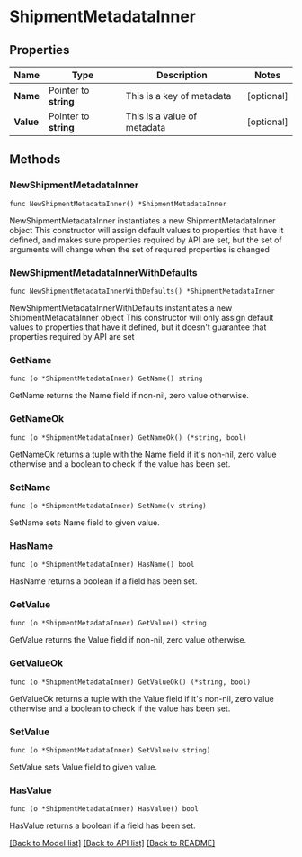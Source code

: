 # ShipmentMetadataInner

## Properties

Name | Type | Description | Notes
------------ | ------------- | ------------- | -------------
**Name** | Pointer to **string** | This is a key of metadata | [optional] 
**Value** | Pointer to **string** | This is a value of metadata | [optional] 

## Methods

### NewShipmentMetadataInner

`func NewShipmentMetadataInner() *ShipmentMetadataInner`

NewShipmentMetadataInner instantiates a new ShipmentMetadataInner object
This constructor will assign default values to properties that have it defined,
and makes sure properties required by API are set, but the set of arguments
will change when the set of required properties is changed

### NewShipmentMetadataInnerWithDefaults

`func NewShipmentMetadataInnerWithDefaults() *ShipmentMetadataInner`

NewShipmentMetadataInnerWithDefaults instantiates a new ShipmentMetadataInner object
This constructor will only assign default values to properties that have it defined,
but it doesn't guarantee that properties required by API are set

### GetName

`func (o *ShipmentMetadataInner) GetName() string`

GetName returns the Name field if non-nil, zero value otherwise.

### GetNameOk

`func (o *ShipmentMetadataInner) GetNameOk() (*string, bool)`

GetNameOk returns a tuple with the Name field if it's non-nil, zero value otherwise
and a boolean to check if the value has been set.

### SetName

`func (o *ShipmentMetadataInner) SetName(v string)`

SetName sets Name field to given value.

### HasName

`func (o *ShipmentMetadataInner) HasName() bool`

HasName returns a boolean if a field has been set.

### GetValue

`func (o *ShipmentMetadataInner) GetValue() string`

GetValue returns the Value field if non-nil, zero value otherwise.

### GetValueOk

`func (o *ShipmentMetadataInner) GetValueOk() (*string, bool)`

GetValueOk returns a tuple with the Value field if it's non-nil, zero value otherwise
and a boolean to check if the value has been set.

### SetValue

`func (o *ShipmentMetadataInner) SetValue(v string)`

SetValue sets Value field to given value.

### HasValue

`func (o *ShipmentMetadataInner) HasValue() bool`

HasValue returns a boolean if a field has been set.


[[Back to Model list]](../README.md#documentation-for-models) [[Back to API list]](../README.md#documentation-for-api-endpoints) [[Back to README]](../README.md)


